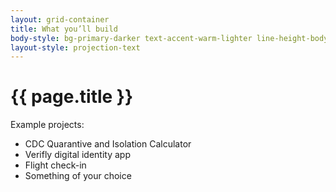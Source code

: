 ```yaml
---
layout: grid-container
title: What you’ll build
body-style: bg-primary-darker text-accent-warm-lighter line-height-body-4 padding-bottom-9 font-body-lg slide
layout-style: projection-text
---
```


# {{ page.title }}

Example projects:

- CDC Quarantive and Isolation Calculator
- Verifly digital identity app
- Flight check-in
- Something of your choice